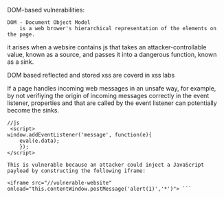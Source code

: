 DOM-based vulnerabilities:

	DOM - Document Object Model
		is a web brower's hierarchical representation of the elements on the page.		
	
it arises when a websire contains js that takes an attacker-controllable value, known as a source, and passes it into a dangerous function, known as a sink.

DOM based reflected and stored xss are coverd in xss labs

If a page handles incoming web messages in an unsafe way, for example, by not verifiying the origin of incoming messages correctly in the event listener, properties and that are called by the event listener can potentially become the sinks.

```
//js
 <script>
window.addEventListener('message', function(e){
    eval(e.data);
    });
</script>

This is vulnerable because an attacker could inject a JavaScript payload by constructing the following iframe:

<iframe src="//vulnerable-website" onload="this.contentWindow.postMessage('alert(1)','*')"> ```

